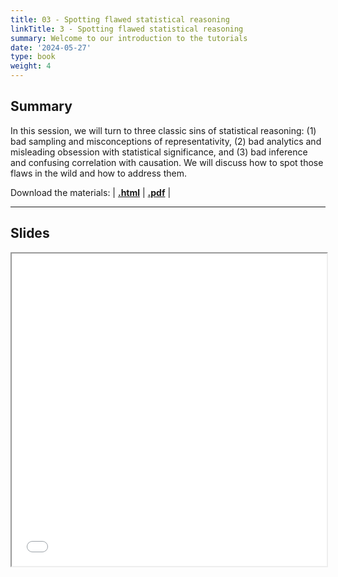 ```yaml
---
title: 03 - Spotting flawed statistical reasoning
linkTitle: 3 - Spotting flawed statistical reasoning
summary: Welcome to our introduction to the tutorials
date: '2024-05-27'
type: book
weight: 4
---
```


## Summary

In this session, we will turn to three classic sins of statistical reasoning: (1) bad sampling and misconceptions of representativity, (2) bad analytics and misleading obsession with statistical significance, and (3) bad inference and confusing correlation with causation. We will discuss how to spot those flaws in the wild and how to address them.

Download the materials: | [**.html**]() | [**.pdf**]() |

---

## Slides

<iframe src="../../../pdf-slides/d1s3-flawed-statistical-reasoning.pdf#view=fit" width="100%" height="500px">
    </iframe>

<!--
## Courses in this program

{{< list_children >}}

{{< figure src="featured.jpg" >}}

{{< callout note >}}
The parameter $\mu$ is the mean or expectation of the distribution.
$\sigma$ is its standard deviation.
The variance of the distribution is $\sigma^{2}$.
{{< /callout >}}
-->

